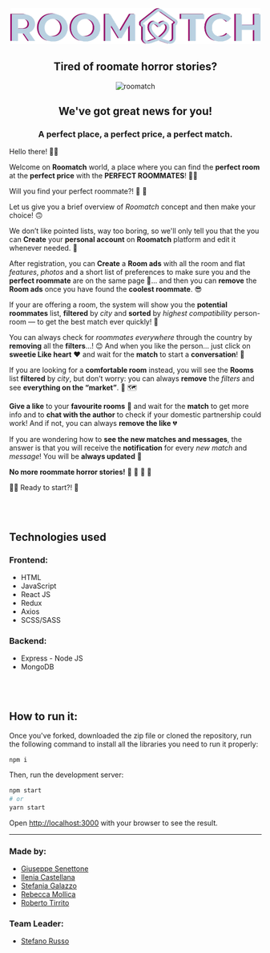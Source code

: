 <p align="center">
  <img src="./src/libs/img/readmelogo.png" alt="roomatch" width=500/>
</p>

<h2 align="center">Tired of roomate horror stories? </h2>

<p align="center">
  <img src="https://res.cloudinary.com/dgfm4xoob/image/upload/v1645454073/roomatch_aihfku.png" alt="roomatch"/>
</p>

<h2 align="center">We've got great news for you!</h2>

<h3 align="center"><b>A perfect place, a perfect price, a perfect match.</b></h3>

<!-- <p>Create your personal roommate profile and get started within minutes. Don't let the length of the registration form scare you away, it's our way to ensure you can point out anything that'd make you feel at ease and comfortable with your roommate-to-be: get specific with things like pet preference, room features,  neighborhood details, and more!</p>
<p>While you're here, you can navigate through a list of rooms made available by other users looking for a roommate. Following some simple steps, you'll be able to find the best solution based upon your actual needs and your current budget. Either this or you can share your own!</p>
<p>As we already mentioned, no more roommate horror stories! Find and get in touch only with the people who match with you and fit the most your likings.</p> -->



Hello there! 👋🏻

Welcome on **Roomatch** world, a place where you can find the **perfect room** at the **perfect price** with the **PERFECT ROOMMATES**! 🤙🏻

Will you find your perfect roommate?! 🔮 👀

Let us give you a brief overview of *Roomatch* concept and then make your choice! 🙃

We don’t like pointed lists, way too boring, so we'll only tell you that the you can **Create** your **personal account** on **Roomatch** platform and edit it whenever needed. 📝

After registration, you can **Create** a **Room ads** with all the room and flat *features*, *photos* and a short list of preferences to make sure you and the **perfect roommate** are on the same page 📝... and then you can **remove** the **Room ads** once you have found the **coolest roommate**. 😎 

If your are offering a room, the system will show you the **potential roommates** list, **filtered** by *city* and **sorted** by *highest compatibility* person-room — to get the best match ever quickly! 🎯

You can always check for *roommates everywhere* through the country by **removing** all the **filters**...! 😊
And when you like the person... just click on **sweetie Like heart** ❤️ and wait for the **match** to start a **conversation**! 📩 

If you are looking for a **comfortable room** instead, you will see the **Rooms** list **filtered** by *city*, but don’t worry: you can always **remove** the *filters* and see **everything on the “market”**. 🏡 🗺️

**Give a like** to your **favourite rooms** 🥰 and wait for the **match** to get more info and to **chat with the author** to check if your domestic partnership could work! And if not, you can always **remove the like** 💔

If you are wondering how to **see the new matches and messages**, the answer is that you will receive the **notification** for every *new match* and *message*! You will be **always updated** 📲


**No more roommate horror stories!** 👻 🙊 🙉 🙈 

🤙🏻 Ready to start?! 🚀

<br/><br/>

<h2>Technologies used</h2>
<h3>Frontend:</h3>
  <ul>
    <li>HTML</li>
    <li>JavaScript</li>
    <li>React JS</li>
    <li>Redux</li>
    <li>Axios</li>
    <li>SCSS/SASS</li>
  </ul>
  <h3>Backend:</h3>
  <ul>
    <li>Express - Node JS</li>
    <li>MongoDB</li>
  </ul>

<br/><br/>
<h2>How to run it:</h2>

Once you've forked, downloaded the zip file or cloned the repository, run the following command to install all the libraries you need to run it properly:

```
npm i 
```

Then, run the development server:

```bash
npm start
# or
yarn start
```

Open [http://localhost:3000](http://localhost:3000) with your browser to see the result.

<hr>

<h3>Made by:</h3>
<ul>
  <li>
    <a href="https://github.com/giusene">
      Giuseppe Senettone
    </a>
  </li>
  <li>
    <a href="https://github.com/kastellai">
      Ilenia Castellana
    </a>
  </li>
  <li>
    <a href="https://github.com/StefaniaGalazzo">
      Stefania Galazzo
    </a>
  </li>
  <li>
    <a href="https://github.com/rebecca-xm">
      Rebecca Mollica
    </a>
  </li>
  <li>
    <a href="https://github.com/reborto">
      Roberto Tirrito
    </a>
  </li>
</ul>

<h3>Team Leader:</h3>
<ul>
  <li>
    <a href="https://github.com/ilPhil">
      Stefano Russo
    </a>
  </li>
</ul>


